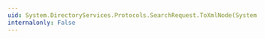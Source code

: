 ```yaml
---
uid: System.DirectoryServices.Protocols.SearchRequest.ToXmlNode(System.Xml.XmlDocument)
internalonly: False
---
```

